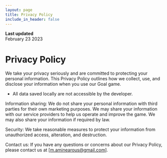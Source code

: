```yaml
---
layout: page
title: Privacy Policy
include_in_header: false
---
```


**Last updated**  
February 23 2023

# Privacy Policy


We take your privacy seriously and are committed to protecting your personal information. This Privacy Policy outlines how we collect, use, and disclose your information when you use our Goal game.

- All data saved locally are not accessible by the developer.

Information sharing:
We do not share your personal information with third parties for their own marketing purposes. We may share your information with our service providers to help us operate and improve the game. We may also share your information if required by law.

Security:
We take reasonable measures to protect your information from unauthorized access, alteration, and destruction.

Contact us:
If you have any questions or concerns about our Privacy Policy, please contact us at [m.aminearous@gmail.com].
